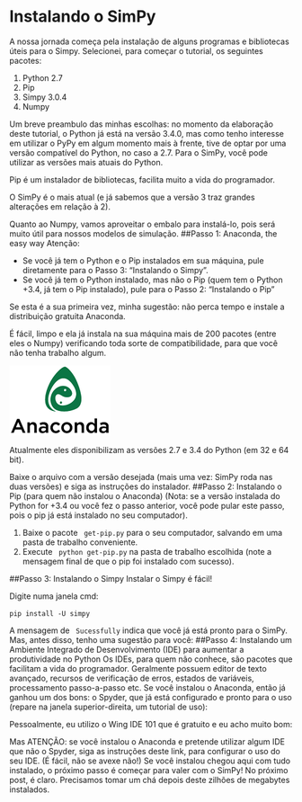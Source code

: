 # Instalando o SimPy
A nossa jornada começa pela instalação de alguns programas e bibliotecas úteis para o Simpy. Selecionei, para começar o tutorial, os seguintes pacotes:
1.	Python 2.7
2.	Pip
3.	Simpy 3.0.4
4.	Numpy

Um breve preambulo das minhas escolhas: no momento da elaboração deste tutorial, o Python já está na versão 3.4.0, mas como tenho interesse em utilizar o PyPy em algum momento mais à frente, tive de optar por uma versão compatível do Python, no caso a 2.7. Para o SimPy, você pode utilizar as versões mais atuais do Python.

Pip é um instalador de bibliotecas, facilita muito a vida do programador. 

O SimPy é o mais atual (e já sabemos que a versão 3 traz grandes alterações em relação à 2).

Quanto ao Numpy, vamos aproveitar o embalo para instalá-lo, pois será muito útil para nossos modelos de simulação.
##Passo 1: Anaconda, the easy way
Atenção:
* Se você já tem o Python e o Pip instalados em sua máquina, pule diretamente para o Passo 3: “Instalando o Simpy”. 
* Se você já tem o Python instalado, mas não o Pip (quem tem o Python +3.4, já tem o Pip instalado), pule para o Passo 2: “Instalando o Pip”

Se esta é a sua primeira vez, minha sugestão: não perca tempo e instale a distribuição gratuita Anaconda. 
	 
É fácil, limpo e ela já instala na sua máquina mais de 200 pacotes (entre eles o Numpy) verificando toda sorte de compatibilidade, para que você não tenha trabalho algum.

![Anaconda logo](https://github.com/afmedina/tutorial-simpy/blob/master/Anaconda_Logo180.png?raw=true)

Atualmente eles disponibilizam as versões 2.7 e 3.4 do Python (em 32 e 64 bit).

Baixe o arquivo com a versão desejada (mais uma vez: SimPy roda nas duas versões) e siga as instruções do instalador.
##Passo 2: Instalando o Pip (para quem não instalou o Anaconda)
(Nota: se a versão instalada do Python for +3.4 ou você fez o passo anterior, você pode pular este passo, pois o pip já está instalado no seu computador).
1.	Baixe o pacote ```
get-pip.py```
 para o seu computador, salvando em uma pasta de trabalho conveniente. 
2.	Execute ```
python get-pip.py```
 na pasta de trabalho escolhida (note a mensagem final de que o pip foi instalado com sucesso).

##Passo 3: Instalando o Simpy
Instalar o Simpy é fácil!

Digite numa janela cmd: 
```
pip install -U simpy
```
A mensagem de ```
Sucessfully```
 indica que você já está pronto para o SimPy. Mas, antes disso, tenho uma sugestão para você:
##Passo 4: Instalando um Ambiente Integrado de Desenvolvimento (IDE) para aumentar a produtividade no Python
Os IDEs, para quem não conhece, são pacotes que facilitam a vida do programador. Geralmente possuem editor de texto avançado, recursos de verificação de erros, estados de variáveis, processamento passo-a-passo etc.
Se você instalou o Anaconda, então já ganhou um dos bons: o Spyder, que já está configurado e pronto para o uso (repare na janela superior-direita, um tutorial de uso):
 
Pessoalmente, eu utilizo o Wing IDE 101 que é gratuito e eu acho muito bom:
 
Mas ATENÇÃO: se você instalou o Anaconda e pretende utilizar algum IDE que não o Spyder, siga as instruções deste link, para configurar o uso do seu IDE. (É fácil, não se avexe não!)
Se você instalou chegou aqui com tudo instalado, o próximo passo é começar para valer com o SimPy!
No próximo post, é claro. Precisamos tomar um chá depois deste zilhões de megabytes instalados.





